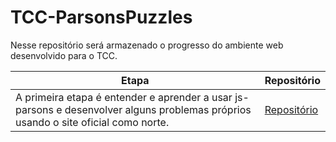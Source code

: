 # TCC-ParsonsPuzzles
 
Nesse repositório será armazenado o progresso do ambiente web desenvolvido para o TCC.

|   Etapa   |   Repositório   |
|-----------|-----------------|
| A primeira etapa é entender e aprender a usar js-parsons e desenvolver alguns problemas próprios usando o site oficial como norte. | [Repositório](/1.%20Aprendendo%20js-parsons/) |